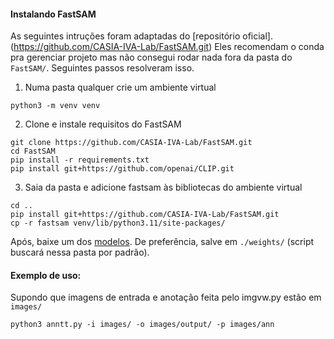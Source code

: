 #### Instalando FastSAM

As seguintes intruções foram adaptadas do [repositório oficial].(https://github.com/CASIA-IVA-Lab/FastSAM.git) Eles recomendam o conda pra gerenciar projeto mas não consegui rodar nada fora da pasta do ```FastSAM/```. Seguintes passos resolveram isso.


1. Numa pasta qualquer crie um ambiente virtual
```
python3 -m venv venv
```

2. Clone e instale requisitos do FastSAM
```
git clone https://github.com/CASIA-IVA-Lab/FastSAM.git
cd FastSAM
pip install -r requirements.txt
pip install git+https://github.com/openai/CLIP.git
```

3. Saia da pasta e adicione fastsam às bibliotecas do ambiente virtual
```
cd ..
pip install git+https://github.com/CASIA-IVA-Lab/FastSAM.git
cp -r fastsam venv/lib/python3.11/site-packages/
```


Após, baixe um dos [modelos](https://drive.google.com/file/d/1m1sjY4ihXBU1fZXdQ-Xdj-mDltW-2Rqv/view?usp=sharing). De preferência, salve em ```./weights/``` (script buscará nessa pasta por padrão).


#### Exemplo de uso:

Supondo que imagens de entrada e anotação feita pelo imgvw.py estão em ```images/```

```
python3 anntt.py -i images/ -o images/output/ -p images/ann
```